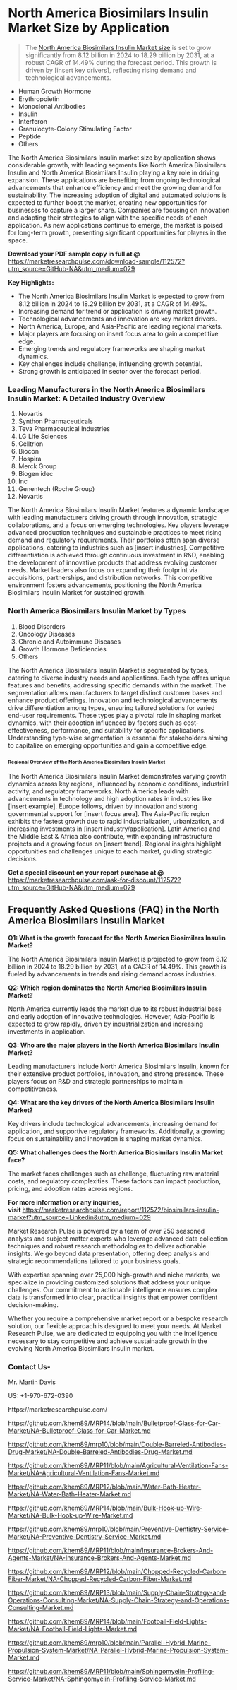 <h1>North America Biosimilars Insulin Market&nbsp;Size by Application</h1><blockquote><p>The <a href="https://marketresearchpulse.com/download-sample/112572?utm_source=GitHub-NA&amp;utm_medium=029">North America Biosimilars Insulin Market size</a> is set to grow significantly from 8.12 billion in 2024 to 18.29 billion by 2031, at a robust CAGR of 14.49% during the forecast period. This growth is driven by [insert key drivers], reflecting rising demand and technological advancements.</p></blockquote><ul><li>Human Growth Hormone<li> Erythropoietin<li> Monoclonal Antibodies<li> Insulin<li> Interferon<li> Granulocyte-Colony Stimulating Factor<li> Peptide<li> Others</li></ul><p>The North America Biosimilars Insulin market size by application shows considerable growth, with leading segments like North America Biosimilars Insulin and North America Biosimilars Insulin playing a key role in driving expansion. These applications are benefiting from ongoing technological advancements that enhance efficiency and meet the growing demand for sustainability. The increasing adoption of digital and automated solutions is expected to further boost the market, creating new opportunities for businesses to capture a larger share. Companies are focusing on innovation and adapting their strategies to align with the specific needs of each application. As new applications continue to emerge, the market is poised for long-term growth, presenting significant opportunities for players in the space.</p><p><strong>Download your PDF sample copy in full at @ </strong><a href="https://marketresearchpulse.com/download-sample/112572?utm_source=GitHub-NA&amp;utm_medium=029">https://marketresearchpulse.com/download-sample/112572?utm_source=GitHub-NA&amp;utm_medium=029</a></p><p><strong>Key Highlights: </strong></p><ul><li>The North America Biosimilars Insulin Market is expected to grow from 8.12 billion in 2024 to 18.29 billion by 2031, at a CAGR of 14.49%.</li><li>Increasing demand for trend or application is driving market growth.</li><li>Technological advancements and innovation are key market drivers.</li><li>North America, Europe, and Asia-Pacific are leading regional markets.</li><li>Major players are focusing on insert focus area to gain a competitive edge.</li><li>Emerging trends and regulatory frameworks are shaping market dynamics.</li><li>Key challenges include challenge, influencing growth potential.</li><li>Strong growth is anticipated in sector over the forecast period.</li></ul><h3>Leading Manufacturers in the North America Biosimilars Insulin Market: A Detailed Industry Overview</h3><ol><li>Novartis</li><li>Synthon Pharmaceuticals</li><li>Teva Pharmaceutical Industries</li><li>LG Life Sciences</li><li>Celltrion</li><li>Biocon</li><li>Hospira</li><li>Merck Group</li><li>Biogen idec</li><li>Inc</li><li>Genentech (Roche Group)</li><li>Novartis</li></ol><div class="flex max-w-full flex-col flex-grow"><div class="min-h-8 text-message flex w-full flex-col items-end gap-2 whitespace-normal break-words [.text-message+&amp;]:mt-5" dir="auto" data-message-author-role="assistant" data-message-id="fd8432e4-4910-450d-b182-61b7bfb0a01f" data-message-model-slug="gpt-4o"><div class="flex w-full flex-col gap-1 empty:hidden first:pt-[3px]"><div class="markdown prose w-full break-words dark:prose-invert light"><p>The North America Biosimilars Insulin Market features a dynamic landscape with leading manufacturers driving growth through innovation, strategic collaborations, and a focus on emerging technologies. Key players leverage advanced production techniques and sustainable practices to meet rising demand and regulatory requirements. Their portfolios often span diverse applications, catering to industries such as [insert industries]. Competitive differentiation is achieved through continuous investment in R&amp;D, enabling the development of innovative products that address evolving customer needs. Market leaders also focus on expanding their footprint via acquisitions, partnerships, and distribution networks. This competitive environment fosters advancements, positioning the North America Biosimilars Insulin Market for sustained growth.</p></div></div></div></div><h3>North America Biosimilars Insulin Market by Types</h3><ol><li>Blood Disorders<li> Oncology Diseases<li> Chronic and Autoimmune Diseases<li> Growth Hormone Deficiencies<li> Others</li></ol><div class="flex max-w-full flex-col flex-grow"><div class="min-h-8 text-message flex w-full flex-col items-end gap-2 whitespace-normal break-words [.text-message+&amp;]:mt-5" dir="auto" data-message-author-role="assistant" data-message-id="084470be-0bb7-4664-bddf-5156b4f41249" data-message-model-slug="gpt-4o-mini"><div class="flex w-full flex-col gap-1 empty:hidden first:pt-[3px]"><div class="markdown prose w-full break-words dark:prose-invert light"><p>The North America Biosimilars Insulin Market is segmented by types, catering to diverse industry needs and applications. Each type offers unique features and benefits, addressing specific demands within the market. The segmentation allows manufacturers to target distinct customer bases and enhance product offerings. Innovation and technological advancements drive differentiation among types, ensuring tailored solutions for varied end-user requirements. These types play a pivotal role in shaping market dynamics, with their adoption influenced by factors such as cost-effectiveness, performance, and suitability for specific applications. Understanding type-wise segmentation is essential for stakeholders aiming to capitalize on emerging opportunities and gain a competitive edge.</p></div></div></div></div><h3><span style="font-size: 11px;">Regional Overview of the North America Biosimilars Insulin Market</span></h3><div class="flex max-w-full flex-col flex-grow"><div class="min-h-8 text-message flex w-full flex-col items-end gap-2 whitespace-normal break-words [.text-message+&amp;]:mt-5" dir="auto" data-message-author-role="assistant" data-message-id="e9038762-ce64-4e30-91c9-9bd413514231" data-message-model-slug="gpt-4o-mini"><div class="flex w-full flex-col gap-1 empty:hidden first:pt-[3px]"><div class="markdown prose w-full break-words dark:prose-invert light"><p>The North America Biosimilars Insulin Market demonstrates varying growth dynamics across key regions, influenced by economic conditions, industrial activity, and regulatory frameworks. North America leads with advancements in technology and high adoption rates in industries like [insert example]. Europe follows, driven by innovation and strong governmental support for [insert focus area]. The Asia-Pacific region exhibits the fastest growth due to rapid industrialization, urbanization, and increasing investments in [insert industry/application]. Latin America and the Middle East &amp; Africa also contribute, with expanding infrastructure projects and a growing focus on [insert trend]. Regional insights highlight opportunities and challenges unique to each market, guiding strategic decisions.</p></div></div></div></div><p><strong>Get a special discount on your report purchase at @ </strong><a href="https://marketresearchpulse.com/ask-for-discount/112572?utm_source=GitHub-NA&amp;utm_medium=029">https://marketresearchpulse.com/ask-for-discount/112572?utm_source=GitHub-NA&amp;utm_medium=029</a></p><h2>Frequently Asked Questions (FAQ) in the North America Biosimilars Insulin Market</h2><p><strong>Q1: What is the growth forecast for the North America Biosimilars Insulin Market?</strong></p><p>The North America Biosimilars Insulin Market is projected to grow from 8.12 billion in 2024 to 18.29 billion by 2031, at a CAGR of 14.49%. This growth is fueled by advancements in trends and rising demand across industries.</p><p><strong>Q2: Which region dominates the North America Biosimilars Insulin Market?</strong></p><p>North America currently leads the market due to its robust industrial base and early adoption of innovative technologies. However, Asia-Pacific is expected to grow rapidly, driven by industrialization and increasing investments in application.</p><p><strong>Q3: Who are the major players in the North America Biosimilars Insulin Market?</strong></p><p>Leading manufacturers include North America Biosimilars Insulin, known for their extensive product portfolios, innovation, and strong presence. These players focus on R&amp;D and strategic partnerships to maintain competitiveness.</p><p><strong>Q4: What are the key drivers of the North America Biosimilars Insulin Market?</strong></p><p>Key drivers include technological advancements, increasing demand for application, and supportive regulatory frameworks. Additionally, a growing focus on sustainability and innovation is shaping market dynamics.</p><p><strong>Q5: What challenges does the North America Biosimilars Insulin Market face?</strong></p><p>The market faces challenges such as challenge, fluctuating raw material costs, and regulatory complexities. These factors can impact production, pricing, and adoption rates across regions.</p><p><strong>For more information or any inquiries, visit&nbsp;</strong><a href="https://marketresearchpulse.com/report/112572/biosimilars-insulin-market?utm_source=Linkedin&utm_medium=029">https://marketresearchpulse.com/report/112572/biosimilars-insulin-market?utm_source=Linkedin&utm_medium=029</a></p><p>Market Research Pulse is powered by a team of over 250 seasoned analysts and subject matter experts who leverage advanced data collection techniques and robust research methodologies to deliver actionable insights. We go beyond data presentation, offering deep analysis and strategic recommendations tailored to your business goals.</p><p>With expertise spanning over 25,000 high-growth and niche markets, we specialize in providing customized solutions that address your unique challenges. Our commitment to actionable intelligence ensures complex data is transformed into clear, practical insights that empower confident decision-making.</p><p>Whether you require a comprehensive market report or a bespoke research solution, our flexible approach is designed to meet your needs. At Market Research Pulse, we are dedicated to equipping you with the intelligence necessary to stay competitive and achieve sustainable growth in the evolving North America Biosimilars Insulin market.</p><h3><strong>Contact Us-</strong></h3><p>Mr. Martin Davis</p><p>US: +1-970-672-0390</p><p>https://marketresearchpulse.com/</p><p><a href="https://github.com/khem89/MRP14/blob/main/Bulletproof-Glass-for-Car-Market/NA-Bulletproof-Glass-for-Car-Market.md">https://github.com/khem89/MRP14/blob/main/Bulletproof-Glass-for-Car-Market/NA-Bulletproof-Glass-for-Car-Market.md</a></p><p><a href="https://github.com/khem89/mrp10/blob/main/Double-Barreled-Antibodies-Drug-Market/NA-Double-Barreled-Antibodies-Drug-Market.md">https://github.com/khem89/mrp10/blob/main/Double-Barreled-Antibodies-Drug-Market/NA-Double-Barreled-Antibodies-Drug-Market.md</a></p><p><a href="https://github.com/khem89/MRP11/blob/main/Agricultural-Ventilation-Fans-Market/NA-Agricultural-Ventilation-Fans-Market.md">https://github.com/khem89/MRP11/blob/main/Agricultural-Ventilation-Fans-Market/NA-Agricultural-Ventilation-Fans-Market.md</a></p><p><a href="https://github.com/khem89/MRP12/blob/main/Water-Bath-Heater-Market/NA-Water-Bath-Heater-Market.md">https://github.com/khem89/MRP12/blob/main/Water-Bath-Heater-Market/NA-Water-Bath-Heater-Market.md</a></p><p><a href="https://github.com/khem89/MRP14/blob/main/Bulk-Hook-up-Wire-Market/NA-Bulk-Hook-up-Wire-Market.md">https://github.com/khem89/MRP14/blob/main/Bulk-Hook-up-Wire-Market/NA-Bulk-Hook-up-Wire-Market.md</a></p><p><a href="https://github.com/khem89/mrp10/blob/main/Preventive-Dentistry-Service-Market/NA-Preventive-Dentistry-Service-Market.md">https://github.com/khem89/mrp10/blob/main/Preventive-Dentistry-Service-Market/NA-Preventive-Dentistry-Service-Market.md</a></p><p><a href="https://github.com/khem89/MRP11/blob/main/Insurance-Brokers-And-Agents-Market/NA-Insurance-Brokers-And-Agents-Market.md">https://github.com/khem89/MRP11/blob/main/Insurance-Brokers-And-Agents-Market/NA-Insurance-Brokers-And-Agents-Market.md</a></p><p><a href="https://github.com/khem89/MRP12/blob/main/Chopped-Recycled-Carbon-Fiber-Market/NA-Chopped-Recycled-Carbon-Fiber-Market.md">https://github.com/khem89/MRP12/blob/main/Chopped-Recycled-Carbon-Fiber-Market/NA-Chopped-Recycled-Carbon-Fiber-Market.md</a></p><p><a href="https://github.com/khem89/MRP13/blob/main/Supply-Chain-Strategy-and-Operations-Consulting-Market/NA-Supply-Chain-Strategy-and-Operations-Consulting-Market.md">https://github.com/khem89/MRP13/blob/main/Supply-Chain-Strategy-and-Operations-Consulting-Market/NA-Supply-Chain-Strategy-and-Operations-Consulting-Market.md</a></p><p><a href="https://github.com/khem89/MRP14/blob/main/Football-Field-Lights-Market/NA-Football-Field-Lights-Market.md">https://github.com/khem89/MRP14/blob/main/Football-Field-Lights-Market/NA-Football-Field-Lights-Market.md</a></p><p><a href="https://github.com/khem89/mrp10/blob/main/Parallel-Hybrid-Marine-Propulsion-System-Market/NA-Parallel-Hybrid-Marine-Propulsion-System-Market.md">https://github.com/khem89/mrp10/blob/main/Parallel-Hybrid-Marine-Propulsion-System-Market/NA-Parallel-Hybrid-Marine-Propulsion-System-Market.md</a></p><p><a href="https://github.com/khem89/MRP11/blob/main/Sphingomyelin-Profiling-Service-Market/NA-Sphingomyelin-Profiling-Service-Market.md">https://github.com/khem89/MRP11/blob/main/Sphingomyelin-Profiling-Service-Market/NA-Sphingomyelin-Profiling-Service-Market.md</a></p>
